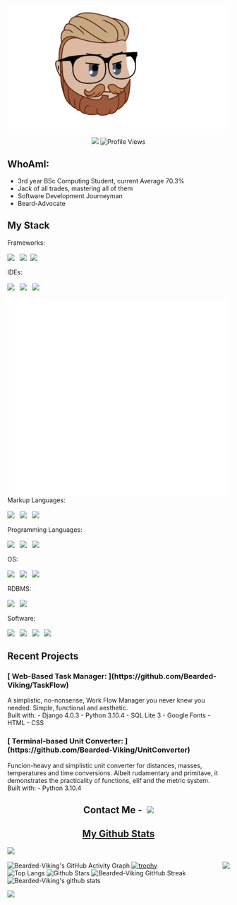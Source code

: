 <p align="center"><img src="https://raw.githubusercontent.com/Bearded-Viking/Bearded-Viking/main/images/testGif.gif" width="500"/></p>

<p align="center">
  <img src="https://img.shields.io/badge/BSc%20Computing-III-5102fc?style=for-the-badge" />
  <img src="https://komarev.com/ghpvc/?username=Bearded-Viking&color=5102fc&style=for-the-badge" alt="Profile Views">
</p>

<h2>WhoAmI:</h2>

- 3rd year BSc Computing Student, current Average 70.3%
- Jack of all trades, mastering all of them
- Software Development Journeyman
- Beard-Advocate

<h2>My Stack</h2>

Frameworks: <br><br>
<img src="https://img.shields.io/badge/Django-092E20?logo=django&style=for-the-badge&logoColor=white"> &nbsp;
<img src="https://img.shields.io/badge/PyQT-41CD52?logo=qt&style=for-the-badge&logoColor=white">&nbsp;
<img src="https://img.shields.io/badge/QT-41CD52?logo=qt&style=for-the-badge&logoColor=white"> <br>

IDEs: <br><br>
<img src="https://img.shields.io/badge/Code%20Blocks-2d9625?logo=windows&style=for-the-badge&logoColor=white"> &nbsp;
<img src="https://img.shields.io/badge/Sublime%20Text-FF9800?logo=sublimetext&style=for-the-badge&logoColor=white"> &nbsp;
<img src="https://img.shields.io/badge/Visual%20Studio%20Code-007ACC?logo=visualstudiocode&style=for-the-badge&logoColor=white"> <br>

<img align="right" width="500" src="https://raw.githubusercontent.com/Bearded-Viking/Bearded-Viking/main/images/stack.gif">

Markup Languages: <br><br>
<img src="https://img.shields.io/badge/CSS3-1572B6?logo=css3&style=for-the-badge&logoColor=white"> &nbsp;
<img src="https://img.shields.io/badge/HTML5-E34F26?logo=html5&style=for-the-badge&logoColor=white"> &nbsp;
<img src="https://img.shields.io/badge/Markdown-000000?logo=markdown&style=for-the-badge&logoColor=white"> <br>

Programming Languages: <br><br>
<img src="https://img.shields.io/badge/C++-00599C?logo=cplusplus&style=for-the-badge&logoColor=white"> &nbsp;
<img src="https://img.shields.io/badge/Java%20Script-F7DF1E?logo=javascript&style=for-the-badge&logoColor=white"> &nbsp; 
<img src="https://img.shields.io/badge/Python-3776AB?logo=python&style=for-the-badge&logoColor=white"> <br>

OS: <br><br>
<img src="https://img.shields.io/badge/Kali%20Linux-557C94?logo=kalilinux&style=for-the-badge&logoColor=white"> &nbsp;
<img src="https://img.shields.io/badge/Linux-FCC624?logo=linux&style=for-the-badge&logoColor=white"> &nbsp;
<img src="https://img.shields.io/badge/Windows-0078D6?logo=windows&style=for-the-badge&logoColor=white"> <br>

RDBMS: <br><br>
<img src="https://img.shields.io/badge/MySQL-4479A1?logo=mysql&style=for-the-badge&logoColor=white"> &nbsp;
<img src="https://img.shields.io/badge/Oracle-F80000?logo=oracle&style=for-the-badge&logoColor=white"> <br>

Software: <br><br>
<img src="https://img.shields.io/badge/Adobe-FF0000?logo=adobe&style=for-the-badge&logoColor=white"> &nbsp;
<img src="https://img.shields.io/badge/Delphi-EE1F35?logo=delphi&style=for-the-badge&logoColor=white"> &nbsp;
<img src="https://img.shields.io/badge/Microsoft&20Office-D83B01?logo=microsoftoffice&style=for-the-badge&logoColor=white"> &nbsp;
<img src="https://img.shields.io/badge/Scratch-4D97FF?logo=scratch&style=for-the-badge&logoColor=white"> <br>

<h2>Recent Projects</h2>
<h3> [ Web-Based Task Manager: ](https://github.com/Bearded-Viking/TaskFlow)</h3>
A simplistic, no-nonsense, Work Flow Manager you never knew you needed. Simple, functional and aesthetic. <br>
Built with:
- Django 4.0.3
- Python 3.10.4
- SQL Lite 3
- Google Fonts
- HTML
- CSS

<h3> [ Terminal-based Unit Converter: ](https://github.com/Bearded-Viking/UnitConverter)</h3>
Funcion-heavy and simplistic unit converter for distances, masses, temperatures and time conversions. Albeit rudamentary and primitave, it demonstrates the practicality of functions, elif and the metric system. <br>
Built with:
- Python 3.10.4

<h2 align = "center" >Contact Me -&nbsp; <a href="https://t.me/Bearded-Viking"><img src="https://img.shields.io/badge/Telegram-26A5E4?logo=telegram&style=for-the-badge"></a></h3>

<h2 align="center"><u>My Github Stats</u></h2>

<img src="https://user-images.githubusercontent.com/73097560/115834477-dbab4500-a447-11eb-908a-139a6edaec5c.gif">

![Bearded-Viking's GitHub Activity Graph](https://activity-graph.herokuapp.com/graph?username=Bearded-Viking&theme=react-dark)
[![trophy](https://github-profile-trophy.vercel.app/?username=Bearded-Viking&theme=algolia&row=2&column=3)](https://github.com/ryo-ma/github-profile-trophy&margin)
<img align="right" src="https://metrics.lecoq.io/Bearded-Viking?template=classic&isocalendar=1&achievements=1&introduction=1&isocalendar.duration=half-year&achievements.threshold=C&achievements.secrets=true&achievements.display=detailed&achievements.limit=0&introduction.title=true&config.timezone=Africa%2FJohannesburg">	
![Top Langs](https://github-readme-stats.vercel.app/api/top-langs/?username=Bearded-Viking&theme=algolia)
![Github Stars](https://github-readme-stats.vercel.app/api?username=Bearded-Viking&show_icons=true&locale=en&count_private=true&hide_rank=true&custom_title=My%20GitHub%20Stats&disable_animations=true&theme=algolia)
![Bearded-Viking GitHub Streak](https://github-readme-streak-stats.herokuapp.com/?user=Bearded-Viking&theme=algolia)
![Bearded-Viking's github stats](https://github-readme-stats.vercel.app/api?username=Bearded-Viking&show_icons=true&theme=algolia)

<img src="https://user-images.githubusercontent.com/73097560/115834477-dbab4500-a447-11eb-908a-139a6edaec5c.gif">
